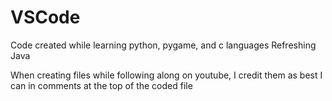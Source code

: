 # VSCode

Code created while learning python, pygame, and c languages
Refreshing Java

When creating files while following along on youtube, I credit them as best I can in comments at the top of the coded file
